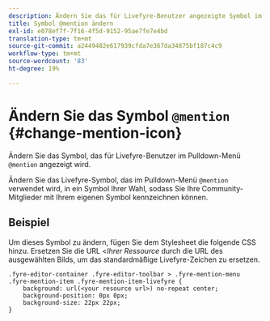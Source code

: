 ```yaml
---
description: Ändern Sie das für Livefyre-Benutzer angezeigte Symbol im Pull-down-Menü @mention.
title: Symbol @mention ändern
exl-id: e078ef7f-7f16-4f5d-9152-95ae7fe7e4bd
translation-type: tm+mt
source-git-commit: a2449482e617939cfda7e367da34875bf187c4c9
workflow-type: tm+mt
source-wordcount: '83'
ht-degree: 19%

---
```


# Ändern Sie das Symbol `@mention` {#change-mention-icon}

Ändern Sie das Symbol, das für Livefyre-Benutzer im Pulldown-Menü `@mention` angezeigt wird.

Ändern Sie das Livefyre-Symbol, das im Pulldown-Menü `@mention` verwendet wird, in ein Symbol Ihrer Wahl, sodass Sie Ihre Community-Mitglieder mit Ihrem eigenen Symbol kennzeichnen können.

## Beispiel 

Um dieses Symbol zu ändern, fügen Sie dem Stylesheet die folgende CSS hinzu. Ersetzen Sie die URL &lt;*Ihrer Ressource* durch die URL des ausgewählten Bilds, um das standardmäßige Livefyre-Zeichen zu ersetzen.

```
.fyre-editor-container .fyre-editor-toolbar > .fyre-mention-menu .fyre-mention-item .fyre-mention-item-livefyre { 
    background: url(<your resource url>) no-repeat center; 
    background-position: 0px 0px; 
    background-size: 22px 22px; 
}
```

